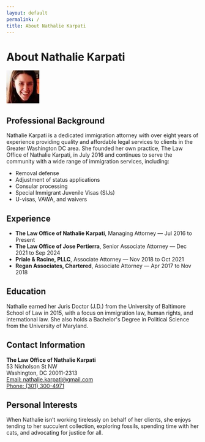 ```yaml
---
layout: default
permalink: /
title: About Nathalie Karpati
---  
```


# About Nathalie Karpati

![Nathalie Karpati](/assets/img/me.jpg)

## Professional Background

Nathalie Karpati is a dedicated immigration attorney with over eight years of experience providing quality and affordable legal services to clients in the Greater Washington DC area. She founded her own practice, The Law Office of Nathalie Karpati, in July 2016 and continues to serve the community with a wide range of immigration services, including:

- Removal defense
- Adjustment of status applications
- Consular processing
- Special Immigrant Juvenile Visas (SIJs)
- U-visas, VAWA, and waivers

## Experience

- **The Law Office of Nathalie Karpati**, Managing Attorney — Jul 2016 to Present
- **The Law Office of Jose Pertierra**, Senior Associate Attorney — Dec 2021 to Sep 2024
- **Priale & Racine, PLLC**, Associate Attorney — Nov 2018 to Oct 2021
- **Regan Associates, Chartered**, Associate Attorney — Apr 2017 to Nov 2018

## Education

Nathalie earned her Juris Doctor (J.D.) from the University of Baltimore School of Law in 2015, with a focus on immigration law, human rights, and international law. She also holds a Bachelor's Degree in Political Science from the University of Maryland.

## Contact Information

**The Law Office of Nathalie Karpati**  
53 Nicholson St NW  
Washington, DC 20011-2313  
[Email: nathalie.karpati@gmail.com](mailto:nathalie.karpati@gmail.com)  
[Phone: (301) 300-4971](tel:+13013004971)

## Personal Interests

When Nathalie isn’t working tirelessly on behalf of her clients, she enjoys tending to her succulent collection, exploring fossils, spending time with her cats, and advocating for justice for all.
